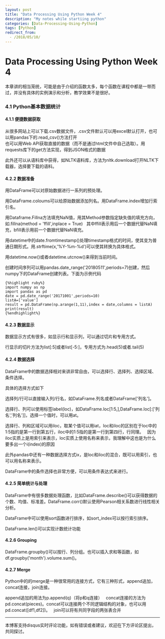 ```yaml
---
layout: post
title: "Data Processing Using Python Week 4"
description: "My notes while startiing python"
categories: [Data-Processing-Using-Python]
tags: [Python]
redirect_from:
  - /2018/05/10/
---
```

# Data Processing Using Python Week 4

本章讲的相当笼统，可能是由于介绍的函数太多，每个函数在课程中都是一带而过，并没有具体的实例演示和分析，教学效果不是很好。

### 4.1 Python基本数据统计

#### 4.1.1 便捷数据获取
  
从很多网站上可以下载.csv数据文件，.csv文件默认可以用excel默认打开，也可以用pandas下的.read_csv()方法打开  
也可以用Web API获取直接的数据（而不是通过html文件中自己选取）。用requests库下的get方法实现，得到JSON格式的数据  

此外还可以从语料库中获得，如NLTK语料库，方法为nltk.download打开NLTK下载器，选择要下载的语料。

#### 4.2.2 数据准备

用DataFrame可以对原始数据进行一系列的预处理。  

用DataFrame.coloums可以给原始数据添加列名。用DataFrame.index增加行索引名。  

用Dataframe.Fillna方法填充NaN值，用其Method参数指定缺失值的填充方向，如.fillna(method = 'ffill',inplace = True)  
其中ffill表示用后一个数据代替NaN填充，bfill表示用前一个数据代替NaN填充。

用datetime中的date.fromtimestamp()处理timestamp格式的时间，使其变为普通日期形式。用.strftime(x,'%Y-%m-%d')可以使其转换为具体格式。  

用datetime.now()或者datetime.utcnow()来得到当前时间。  

创建时间序列可以用pandas.date_range('20180511',periods=7)创建，然后numpy下的DataFrame创建列表。下面为示例代码  
 	
	{%highlight ruby%}	
	import numpy as np
	import pandas as pd
	date = pd.date_range('20171001',periods=10)
	listA=['value']
	result = pd.DataFrame(np.arange(1,11),index = date,columns = listA)
	print(result)
	{%endhighlight%}
	
#### 4.2.3 数据显示

数据显示方式有很多，如显示行和显示列，可以通过切片和专用方式。  

行显示的切片方法为list[:5]或者list[-5:]，专用方式为.head(5)或者.tail(5)

#### 4.2.4 数据选择

DataFrame中的数据选择相对来讲非常自由，可以选择行、选择列、选择区域、条件选择。

具体的选择方式如下

选择列/行可以直接输入列/行名，如DataFrame.列名或者DataFrame['列名']。  

选择行、列可以使用标签label(loc)，如DataFrame.loc[1:5,],DataFrame.loc[:['列名','列名']]，选择一个值时，可以用at。

选择行、列和区域可以用iloc，取某个值可以用iat，loc和iloc的区别在于loc中的1:5指的是第一行到第五行，iloc中的1:5指的是第一行到第四行，行同理。  
因为iloc实质上是用索引来表示，loc实质上使用名称来表示，我理解中这也是为什么要多出一个i(index)的原因  

此外pandas中还有一种数据选择方式ix，是loc和iloc的混合，既可以用索引，也可以用名称来表示。

DataFrame中的条件选择也非常方便，可以用条件表达式来进行。

#### 4.2.5 简单统计与处理

DataFrame中有很多数据处理函数，比如DataFrame.describe()可以获得数据的个数、均值、标准差。DataFrame.corr()默认使用Pearson相关系数进行线性相关分析。

DataFrame中可以使用sort函数进行排序，如sort_index可以按行索引排序。  

DataFrame.len()可以实现计数统计功能

#### 4.2.6 Grouping

DataFrame.groupby()可以按行、列分组。也可以插入求和等函数，如df.groupby('month').volume.sum()。  

#### 4.2.7 Merge

Python中的的merge是一种很常用的连接方式，它有三种形式，append追加，concat连接，join连接。

append追加的用法为p.append(q)（将p和q连接）  
concat连接的方法为pd.concat(pieces)。concat可以连接两个不同逻辑结构的对象，也可以用pd.concat([df1,df2])。  
join可以将有共同字段的两张表合并

---
本博客支持disqus实时评论功能，如有错误或者建议，欢迎在下方评论区提出，共同探讨。

